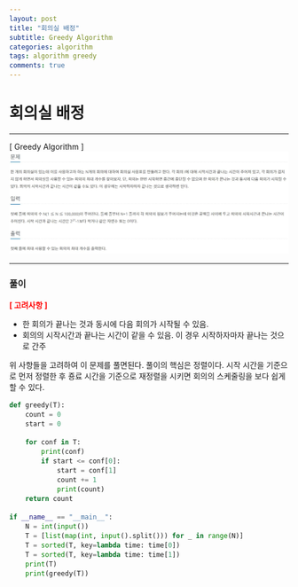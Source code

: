 ```yaml
---
layout: post
title: "회의실 배정"
subtitle: Greedy Algorithm
categories: algorithm
tags: algorithm greedy
comments: true
---
```


# 회의실 배정

---

[ Greedy Algorithm ]
![image](./images/회의실배정.jpg)

---

### 풀이
<span style="color:red">**[ 고려사항 ]**</span>
* 한 회의가 끝나는 것과 동시에 다음 회의가 시작될 수 있음.
* 회의의 시작시간과 끝나는 시간이 같을 수 있음. 이 경우 시작하자마자 끝나는 것으로 간주

위 사항들을 고려하여 이 문제를 풀면된다.
풀이의 핵심은 정렬이다.
시작 시간을 기준으로 먼저 정렬한 후 죵료 시간을 기준으로 재정렬을 시키면
회의의 스케줄링을 보다 쉽게 할 수 있다.

```python
def greedy(T):
    count = 0
    start = 0

    for conf in T:
        print(conf)
        if start <= conf[0]:
            start = conf[1]
            count += 1
            print(count)
    return count

if __name__ == "__main__":
    N = int(input())
    T = [list(map(int, input().split())) for _ in range(N)]
    T = sorted(T, key=lambda time: time[0])
    T = sorted(T, key=lambda time: time[1])
    print(T)
    print(greedy(T))
```
